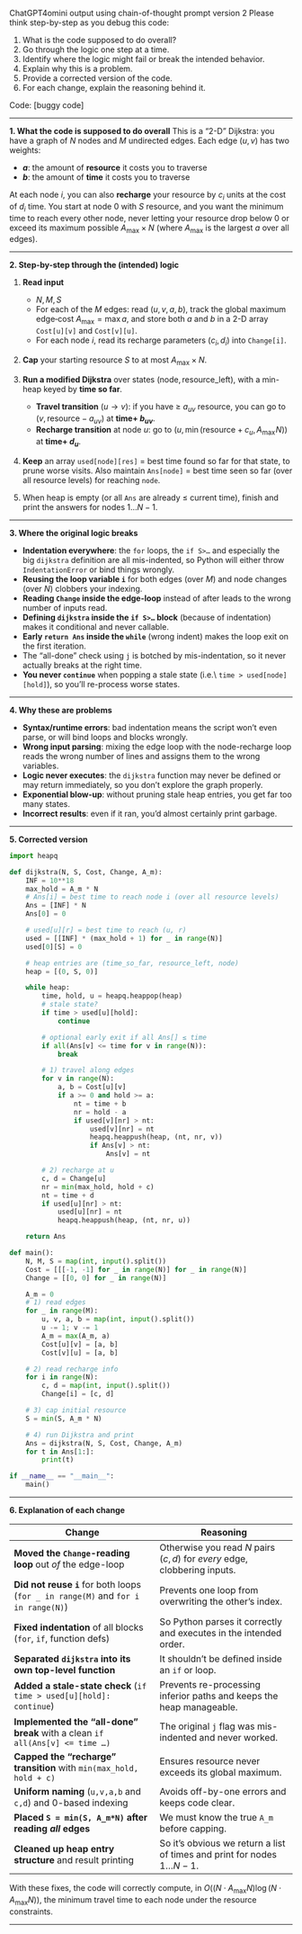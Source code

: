 ChatGPT4omini output using chain-of-thought prompt version 2
Please think step-by-step as you debug this code:
1. What is the code supposed to do overall?
2. Go through the logic one step at a time.
3. Identify where the logic might fail or break the intended behavior.
4. Explain why this is a problem.
5. Provide a corrected version of the code.
6. For each change, explain the reasoning behind it.

Code:
[buggy code]

 ------------------------------------------------------------------------------------------------------------------------
**1. What the code is supposed to do overall**
This is a “2-D” Dijkstra: you have a graph of $N$ nodes and $M$ undirected edges.  Each edge $(u,v)$ has two weights:

* **$a$**: the amount of **resource** it costs you to traverse
* **$b$**: the amount of **time** it costs you to traverse

At each node $i$, you can also **recharge** your resource by $c_i$ units at the cost of $d_i$ time.  You start at node 0 with $S$ resource, and you want the minimum time to reach every other node, never letting your resource drop below 0 or exceed its maximum possible $A_{\max}\times N$ (where $A_{\max}$ is the largest $a$ over all edges).

---

**2. Step-by-step through the (intended) logic**

1. **Read input**

   * $N,M,S$
   * For each of the $M$ edges: read $(u,v,a,b)$, track the global maximum edge‐cost $A_{\max}=\max a$, and store both $a$ and $b$ in a 2-D array `Cost[u][v]` and `Cost[v][u]`.
   * For each node $i$, read its recharge parameters $(c_i,d_i)$ into `Change[i]`.
2. **Cap** your starting resource $S$ to at most $A_{\max}\times N$.
3. **Run a modified Dijkstra** over states $(\text{node},\text{resource\_left})$, with a min-heap keyed by **time so far**.

   * **Travel transition** $(u\to v)$: if you have ≥ $a_{uv}$ resource, you can go to $(v, \text{resource}-a_{uv})$ at **time+ $b_{uv}$**.
   * **Recharge transition** at node $u$: go to $(u, \min(\text{resource}+c_u, A_{\max}\!N))$ at **time+ $d_u$**.
4. **Keep** an array `used[node][res]` = best time found so far for that state, to prune worse visits.  Also maintain `Ans[node]` = best time seen so far (over all resource levels) for reaching `node`.
5. When heap is empty (or all `Ans` are already ≤ current time), finish and print the answers for nodes 1…$N-1$.

---

**3. Where the original logic breaks**

* **Indentation everywhere**: the `for` loops, the `if S>…` and especially the big `dijkstra` definition are all mis-indented, so Python will either throw `IndentationError` or bind things wrongly.
* **Reusing the loop variable `i`** for both edges (over $M$) and node changes (over $N$) clobbers your indexing.
* **Reading `Change` inside the edge-loop** instead of after leads to the wrong number of inputs read.
* **Defining `dijkstra` inside the `if S>…` block** (because of indentation) makes it conditional and never callable.
* **Early `return Ans` inside the `while`** (wrong indent) makes the loop exit on the first iteration.
* The “all-done” check using `j` is botched by mis-indentation, so it never actually breaks at the right time.
* **You never `continue`** when popping a stale state (i.e.\ `time > used[node][hold]`), so you’ll re-process worse states.

---

**4. Why these are problems**

* **Syntax/runtime errors**: bad indentation means the script won’t even parse, or will bind loops and blocks wrongly.
* **Wrong input parsing**: mixing the edge loop with the node-recharge loop reads the wrong number of lines and assigns them to the wrong variables.
* **Logic never executes**: the `dijkstra` function may never be defined or may return immediately, so you don’t explore the graph properly.
* **Exponential blow-up**: without pruning stale heap entries, you get far too many states.
* **Incorrect results**: even if it ran, you’d almost certainly print garbage.

---

**5. Corrected version**

```python
import heapq

def dijkstra(N, S, Cost, Change, A_m):
    INF = 10**18
    max_hold = A_m * N
    # Ans[i] = best time to reach node i (over all resource levels)
    Ans = [INF] * N
    Ans[0] = 0

    # used[u][r] = best time to reach (u, r)
    used = [[INF] * (max_hold + 1) for _ in range(N)]
    used[0][S] = 0

    # heap entries are (time_so_far, resource_left, node)
    heap = [(0, S, 0)]

    while heap:
        time, hold, u = heapq.heappop(heap)
        # stale state?
        if time > used[u][hold]:
            continue

        # optional early exit if all Ans[] ≤ time
        if all(Ans[v] <= time for v in range(N)):
            break

        # 1) travel along edges
        for v in range(N):
            a, b = Cost[u][v]
            if a >= 0 and hold >= a:
                nt = time + b
                nr = hold - a
                if used[v][nr] > nt:
                    used[v][nr] = nt
                    heapq.heappush(heap, (nt, nr, v))
                    if Ans[v] > nt:
                        Ans[v] = nt

        # 2) recharge at u
        c, d = Change[u]
        nr = min(max_hold, hold + c)
        nt = time + d
        if used[u][nr] > nt:
            used[u][nr] = nt
            heapq.heappush(heap, (nt, nr, u))

    return Ans

def main():
    N, M, S = map(int, input().split())
    Cost = [[[-1, -1] for _ in range(N)] for _ in range(N)]
    Change = [[0, 0] for _ in range(N)]

    A_m = 0
    # 1) read edges
    for _ in range(M):
        u, v, a, b = map(int, input().split())
        u -= 1; v -= 1
        A_m = max(A_m, a)
        Cost[u][v] = [a, b]
        Cost[v][u] = [a, b]

    # 2) read recharge info
    for i in range(N):
        c, d = map(int, input().split())
        Change[i] = [c, d]

    # 3) cap initial resource
    S = min(S, A_m * N)

    # 4) run Dijkstra and print
    Ans = dijkstra(N, S, Cost, Change, A_m)
    for t in Ans[1:]:
        print(t)

if __name__ == "__main__":
    main()
```

---

**6. Explanation of each change**

| Change                                                                             | Reasoning                                                                 |
| ---------------------------------------------------------------------------------- | ------------------------------------------------------------------------- |
| **Moved the `Change`-reading loop** out *of* the edge-loop                         | Otherwise you read $N$ pairs $(c,d)$ for *every* edge, clobbering inputs. |
| **Did not reuse `i`** for both loops (`for _ in range(M)` and `for i in range(N)`) | Prevents one loop from overwriting the other’s index.                     |
| **Fixed indentation** of all blocks (`for`, `if`, function defs)                   | So Python parses it correctly and executes in the intended order.         |
| **Separated `dijkstra` into its own top-level function**                           | It shouldn’t be defined inside an `if` or loop.                           |
| **Added a stale-state check** (`if time > used[u][hold]: continue`)                | Prevents re-processing inferior paths and keeps the heap manageable.      |
| **Implemented the “all-done” break** with a clean `if all(Ans[v] <= time …)`       | The original `j` flag was mis-indented and never worked.                  |
| **Capped the “recharge” transition** with `min(max_hold, hold + c)`                | Ensures resource never exceeds its global maximum.                        |
| **Uniform naming** (`u,v,a,b` and `c,d`) and 0-based indexing                      | Avoids off-by-one errors and keeps code clear.                            |
| **Placed `S = min(S, A_m*N)` after reading *all* edges**                           | We must know the true `A_m` before capping.                               |
| **Cleaned up heap entry structure** and result printing                            | So it’s obvious we return a list of times and print for nodes 1…$N-1$.    |

With these fixes, the code will correctly compute, in $O\bigl((N\cdot A_{\max}N)\log(N\cdot A_{\max}N)\bigr)$, the minimum travel time to each node under the resource constraints.

-------------------------------------------------------------------------------------------------------------------------